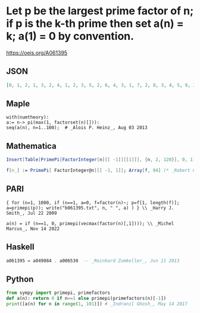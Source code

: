 # Let p be the largest prime factor of n; if p is the k\-th prime then set a\(n\) \= k; a\(1\) \= 0 by convention\.
https://oeis.org/A061395
## JSON
```JSON
[0, 1, 2, 1, 3, 2, 4, 1, 2, 3, 5, 2, 6, 4, 3, 1, 7, 2, 8, 3, 4, 5, 9, 2, 3, 6, 2, 4, 10, 3, 11, 1, 5, 7, 4, 2, 12, 8, 6, 3, 13, 4, 14, 5, 3, 9, 15, 2, 4, 3, 7, 6, 16, 2, 5, 4, 8, 10, 17, 3, 18, 11, 4, 1, 6, 5, 19, 7, 9, 4, 20, 2, 21, 12, 3, 8, 5, 6, 22, 3, 2, 13, 23, 4, 7, 14, 10, 5, 24, 3, 6, 9, 11, 15]
```
## Maple
```Maple
with(numtheory):
a:= n-> pi(max(1, factorset(n)[])):
seq(a(n), n=1..100);  # _Alois P. Heinz_, Aug 03 2013
```
## Mathematica
```Mathematica
Insert[Table[PrimePi[FactorInteger[n][[ -1]][[1]]], {n, 2, 120}], 0, 1] (* _Stefan Steinerberger_, Apr 11 2006 *)
```
```Mathematica
f[n_] := PrimePi[ FactorInteger@n][[ -1, 1]]; Array[f, 94] (* _Robert G. Wilson v_, Dec 30 2007 *)
```
## PARI
```PARI
{ for (n=1, 1000, if (n==1, a=0, f=factor(n)~; p=f[1, length(f)]; a=primepi(p)); write("b061395.txt", n, " ", a) ) } \\ _Harry J. Smith_, Jul 22 2009
```
```PARI
a(n) = if (n==1, 0, primepi(vecmax(factor(n)[,1]))); \\ _Michel Marcus_, Nov 14 2022
```
## Haskell
```Haskell
a061395 = a049084 . a006530  -- _Reinhard Zumkeller_, Jun 11 2013
```
## Python
```Python
from sympy import primepi, primefactors
def a(n): return 0 if n==1 else primepi(primefactors(n)[-1])
print([a(n) for n in range(1, 101)]) # _Indranil Ghosh_, May 14 2017
```
